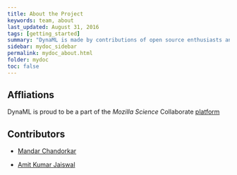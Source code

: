 ```yaml
---
title: About the Project
keywords: team, about
last_updated: August 31, 2016
tags: [getting_started]
summary: "DynaML is made by contributions of open source enthusiasts and is intended to be a platform for Machine Learning research."
sidebar: mydoc_sidebar
permalink: mydoc_about.html
folder: mydoc
toc: false
---
```


## Affliations

DynaML is proud to be a part of the *Mozilla Science* Collaborate [platform](https://www.mozillascience.org/projects/dynaml)


## Contributors

* [Mandar Chandorkar](https://github.com/mandar2812)

* [Amit Kumar Jaiswal](https://github.com/amitkumarj441)
